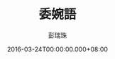 ---
issue: 165
title: 委婉語
author: 彭瑞珠
language: 四縣
date: 2016-03-24T00:00:00.000+08:00
topic: 文史
difficulty: 2
wikidata: Q98096010
wikidata_link: https://www.wikidata.org/wiki/Q98096010
author_wikidata_link: https://www.wikidata.org/wiki/Q98096341
author_wikidata: Q98096341
---
